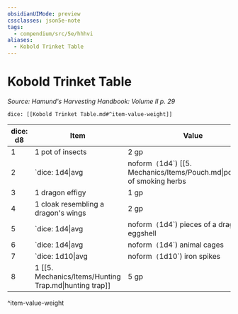 ```yaml
---
obsidianUIMode: preview
cssclasses: json5e-note
tags:
  - compendium/src/5e/hhhvi
aliases:
  - Kobold Trinket Table
---
```

# Kobold Trinket Table
*Source: Hamund's Harvesting Handbook: Volume II p. 29* 

`dice: [[Kobold Trinket Table.md#^item-value-weight]]`

| dice: d8 | Item | Value | Weight |
|----------|------|-------|--------|
| 1 | 1 pot of insects | 2 gp | 6 lb |
| 2 | `dice: 1d4\|avg|noform` (`1d4`) [[5. Mechanics/Items/Pouch.md\|pouches]] of smoking herbs | 1 gp | 1 lb |
| 3 | 1 dragon effigy | 1 gp | 1 lb |
| 4 | 1 cloak resembling a dragon's wings | 2 gp | 8 lb |
| 5 | `dice: 1d4\|avg|noform` (`1d4`) pieces of a dragon eggshell | 1 gp | 3 lb |
| 6 | `dice: 1d4\|avg|noform` (`1d4`) animal cages | 8 sp | 5 lb |
| 7 | `dice: 1d10\|avg|noform` (`1d10`) iron spikes | 1 sp | 1 lb |
| 8 | 1 [[5. Mechanics/Items/Hunting Trap.md\|hunting trap]] | 5 gp | 25 lb |
^item-value-weight
